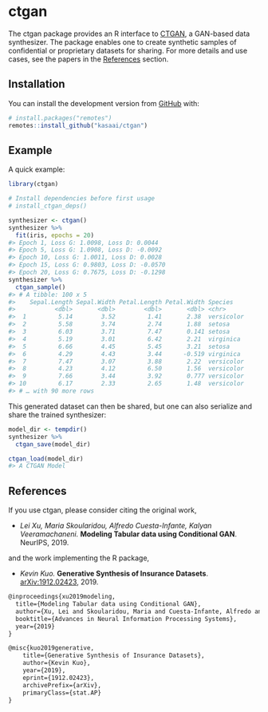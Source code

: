 
<!-- README.md is generated from README.Rmd. Please edit that file -->

# ctgan

<!-- badges: start -->

<!-- badges: end -->

The ctgan package provides an R interface to
[CTGAN](https://github.com/DAI-Lab/CTGAN), a GAN-based data synthesizer.
The package enables one to create synthetic samples of confidential or
proprietary datasets for sharing. For more details and use cases, see
the papers in the [References](#references) section.

## Installation

You can install the development version from
[GitHub](https://github.com/) with:

``` r
# install.packages("remotes")
remotes::install_github("kasaai/ctgan")
```

## Example

A quick example:

``` r
library(ctgan)

# Install dependencies before first usage
# install_ctgan_deps()

synthesizer <- ctgan()
synthesizer %>% 
  fit(iris, epochs = 20)
#> Epoch 1, Loss G: 1.0098, Loss D: 0.0044
#> Epoch 5, Loss G: 1.0908, Loss D: -0.0092
#> Epoch 10, Loss G: 1.0011, Loss D: 0.0028
#> Epoch 15, Loss G: 0.9803, Loss D: -0.0570
#> Epoch 20, Loss G: 0.7675, Loss D: -0.1298
synthesizer %>% 
  ctgan_sample()
#> # A tibble: 100 x 5
#>    Sepal.Length Sepal.Width Petal.Length Petal.Width Species   
#>           <dbl>       <dbl>        <dbl>       <dbl> <chr>     
#>  1         5.14        3.52         1.41       2.38  versicolor
#>  2         5.58        3.74         2.74       1.88  setosa    
#>  3         6.03        3.71         7.47       0.141 setosa    
#>  4         5.19        3.01         6.42       2.21  virginica 
#>  5         6.66        4.45         5.45       3.21  setosa    
#>  6         4.29        4.43         3.44      -0.519 virginica 
#>  7         7.47        3.07         3.88       2.22  versicolor
#>  8         4.23        4.12         6.50       1.56  versicolor
#>  9         7.66        3.44         3.92       0.777 versicolor
#> 10         6.17        2.33         2.65       1.48  versicolor
#> # … with 90 more rows
```

This generated dataset can then be shared, but one can also serialize
and share the trained synthesizer:

``` r
model_dir <- tempdir()
synthesizer %>% 
  ctgan_save(model_dir)

ctgan_load(model_dir)
#> A CTGAN Model
```

## References

If you use ctgan, please consider citing the original work,

  - *Lei Xu, Maria Skoularidou, Alfredo Cuesta-Infante, Kalyan
    Veeramachaneni.* **Modeling Tabular data using Conditional GAN**.
    NeurIPS, 2019.

and the work implementing the R package,

  - *Kevin Kuo.* **Generative Synthesis of Insurance Datasets**.
    [arXiv:1912.02423](https://arxiv.org/abs/1912.02423), 2019.

<!-- end list -->

``` latex
@inproceedings{xu2019modeling,
  title={Modeling Tabular data using Conditional GAN},
  author={Xu, Lei and Skoularidou, Maria and Cuesta-Infante, Alfredo and Veeramachaneni, Kalyan},
  booktitle={Advances in Neural Information Processing Systems},
  year={2019}
}

@misc{kuo2019generative,
    title={Generative Synthesis of Insurance Datasets},
    author={Kevin Kuo},
    year={2019},
    eprint={1912.02423},
    archivePrefix={arXiv},
    primaryClass={stat.AP}
}
```
